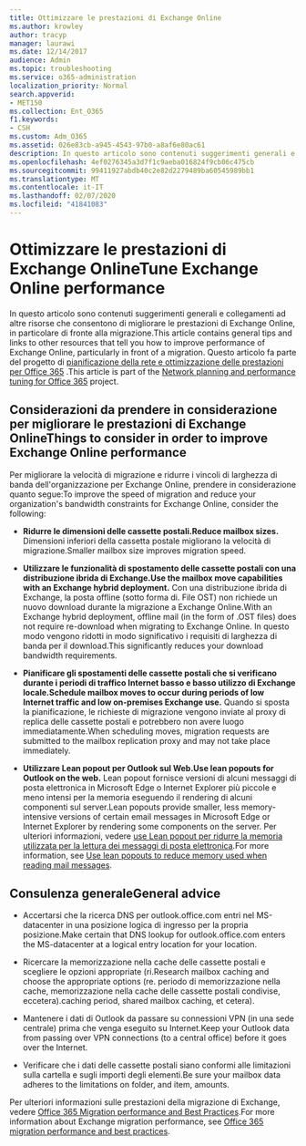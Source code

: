 ```yaml
---
title: Ottimizzare le prestazioni di Exchange Online
ms.author: krowley
author: tracyp
manager: laurawi
ms.date: 12/14/2017
audience: Admin
ms.topic: troubleshooting
ms.service: o365-administration
localization_priority: Normal
search.appverid:
- MET150
ms.collection: Ent_O365
f1.keywords:
- CSH
ms.custom: Adm_O365
ms.assetid: 026e83cb-a945-4543-97b0-a8af6e80ac61
description: In questo articolo sono contenuti suggerimenti generali e collegamenti ad altre risorse che indicano come migliorare le prestazioni di Exchange Online.
ms.openlocfilehash: 4ef0276345a3d7f1c9aeba016824f9cb06c475cb
ms.sourcegitcommit: 99411927abdb40c2e82d2279489ba60545989bb1
ms.translationtype: MT
ms.contentlocale: it-IT
ms.lasthandoff: 02/07/2020
ms.locfileid: "41841083"
---
```

# <a name="tune-exchange-online-performance"></a><span data-ttu-id="efef5-103">Ottimizzare le prestazioni di Exchange Online</span><span class="sxs-lookup"><span data-stu-id="efef5-103">Tune Exchange Online performance</span></span>

<span data-ttu-id="efef5-104">In questo articolo sono contenuti suggerimenti generali e collegamenti ad altre risorse che consentono di migliorare le prestazioni di Exchange Online, in particolare di fronte alla migrazione.</span><span class="sxs-lookup"><span data-stu-id="efef5-104">This article contains general tips and links to other resources that tell you how to improve performance of Exchange Online, particularly in front of a migration.</span></span> <span data-ttu-id="efef5-105">Questo articolo fa parte del progetto di [pianificazione della rete e ottimizzazione delle prestazioni per Office 365](https://aka.ms/tune) .</span><span class="sxs-lookup"><span data-stu-id="efef5-105">This article is part of the [Network planning and performance tuning for Office 365](https://aka.ms/tune) project.</span></span>
   
## <a name="things-to-consider-in-order-to-improve-exchange-online-performance"></a><span data-ttu-id="efef5-106">Considerazioni da prendere in considerazione per migliorare le prestazioni di Exchange Online</span><span class="sxs-lookup"><span data-stu-id="efef5-106">Things to consider in order to improve Exchange Online performance</span></span>

<span data-ttu-id="efef5-107">Per migliorare la velocità di migrazione e ridurre i vincoli di larghezza di banda dell'organizzazione per Exchange Online, prendere in considerazione quanto segue:</span><span class="sxs-lookup"><span data-stu-id="efef5-107">To improve the speed of migration and reduce your organization's bandwidth constraints for Exchange Online, consider the following:</span></span>
  
- <span data-ttu-id="efef5-108">**Ridurre le dimensioni delle cassette postali.**</span><span class="sxs-lookup"><span data-stu-id="efef5-108">**Reduce mailbox sizes.**</span></span> <span data-ttu-id="efef5-109">Dimensioni inferiori della cassetta postale migliorano la velocità di migrazione.</span><span class="sxs-lookup"><span data-stu-id="efef5-109">Smaller mailbox size improves migration speed.</span></span> 
    
- <span data-ttu-id="efef5-110">**Utilizzare le funzionalità di spostamento delle cassette postali con una distribuzione ibrida di Exchange.**</span><span class="sxs-lookup"><span data-stu-id="efef5-110">**Use the mailbox move capabilities with an Exchange hybrid deployment.**</span></span> <span data-ttu-id="efef5-111">Con una distribuzione ibrida di Exchange, la posta offline (sotto forma di. File OST) non richiede un nuovo download durante la migrazione a Exchange Online.</span><span class="sxs-lookup"><span data-stu-id="efef5-111">With an Exchange hybrid deployment, offline mail (in the form of .OST files) does not require re-download when migrating to Exchange Online.</span></span> <span data-ttu-id="efef5-112">In questo modo vengono ridotti in modo significativo i requisiti di larghezza di banda per il download.</span><span class="sxs-lookup"><span data-stu-id="efef5-112">This significantly reduces your download bandwidth requirements.</span></span> 
    
- <span data-ttu-id="efef5-113">**Pianificare gli spostamenti delle cassette postali che si verificano durante i periodi di traffico Internet basso e basso utilizzo di Exchange locale.**</span><span class="sxs-lookup"><span data-stu-id="efef5-113">**Schedule mailbox moves to occur during periods of low Internet traffic and low on-premises Exchange use.**</span></span> <span data-ttu-id="efef5-114">Quando si sposta la pianificazione, le richieste di migrazione vengono inviate al proxy di replica delle cassette postali e potrebbero non avere luogo immediatamente.</span><span class="sxs-lookup"><span data-stu-id="efef5-114">When scheduling moves, migration requests are submitted to the mailbox replication proxy and may not take place immediately.</span></span> 
    
- <span data-ttu-id="efef5-115">**Utilizzare Lean popout per Outlook sul Web.**</span><span class="sxs-lookup"><span data-stu-id="efef5-115">**Use lean popouts for Outlook on the web.**</span></span> <span data-ttu-id="efef5-116">Lean popout fornisce versioni di alcuni messaggi di posta elettronica in Microsoft Edge o Internet Explorer più piccole e meno intensi per la memoria eseguendo il rendering di alcuni componenti sul server.</span><span class="sxs-lookup"><span data-stu-id="efef5-116">Lean popouts provide smaller, less memory-intensive versions of certain email messages in Microsoft Edge or Internet Explorer by rendering some components on the server.</span></span> <span data-ttu-id="efef5-117">Per ulteriori informazioni, vedere [use Lean popout per ridurre la memoria utilizzata per la lettura dei messaggi di posta elettronica](https://support.office.com/article/a6d6ba01-2562-4c3d-a8f1-78748dd506cf).</span><span class="sxs-lookup"><span data-stu-id="efef5-117">For more information, see [Use lean popouts to reduce memory used when reading mail messages](https://support.office.com/article/a6d6ba01-2562-4c3d-a8f1-78748dd506cf).</span></span>


## <a name="general-advice"></a><span data-ttu-id="efef5-118">Consulenza generale</span><span class="sxs-lookup"><span data-stu-id="efef5-118">General advice</span></span>

- <span data-ttu-id="efef5-119">Accertarsi che la ricerca DNS per outlook.office.com entri nel MS-datacenter in una posizione logica di ingresso per la propria posizione.</span><span class="sxs-lookup"><span data-stu-id="efef5-119">Make certain that DNS lookup for outlook.office.com enters the MS-datacenter at a logical entry location for your location.</span></span>

- <span data-ttu-id="efef5-120">Ricercare la memorizzazione nella cache delle cassette postali e scegliere le opzioni appropriate (ri.</span><span class="sxs-lookup"><span data-stu-id="efef5-120">Research mailbox caching and choose the appropriate options (re.</span></span> <span data-ttu-id="efef5-121">periodo di memorizzazione nella cache, memorizzazione nella cache delle cassette postali condivise, eccetera).</span><span class="sxs-lookup"><span data-stu-id="efef5-121">caching period, shared mailbox caching, et cetera).</span></span>

- <span data-ttu-id="efef5-122">Mantenere i dati di Outlook da passare su connessioni VPN (in una sede centrale) prima che venga eseguito su Internet.</span><span class="sxs-lookup"><span data-stu-id="efef5-122">Keep your Outlook data from passing over VPN connections (to a central office) before it goes over the Internet.</span></span>

- <span data-ttu-id="efef5-123">Verificare che i dati delle cassette postali siano conformi alle limitazioni sulla cartella e sugli importi degli elementi.</span><span class="sxs-lookup"><span data-stu-id="efef5-123">Be sure your mailbox data adheres to the limitations on folder, and item, amounts.</span></span>
    
<span data-ttu-id="efef5-124">Per ulteriori informazioni sulle prestazioni della migrazione di Exchange, vedere [Office 365 Migration performance and Best Practices](https://support.office.com/article/d9acb371-fd6c-4c14-aa8e-db5cbe39aa57).</span><span class="sxs-lookup"><span data-stu-id="efef5-124">For more information about Exchange migration performance, see [Office 365 migration performance and best practices](https://support.office.com/article/d9acb371-fd6c-4c14-aa8e-db5cbe39aa57).</span></span>
  

